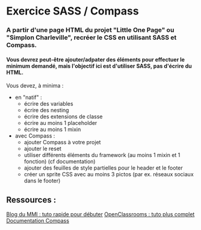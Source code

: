 # Exercice SASS / Compass

### A partir d'une page HTML du projet "Little One Page" ou "Simplon Charleville", recréer le CSS en utilisant SASS et Compass.
#### Vous devrez peut-être ajouter/adpater des éléments pour effectuer le minimum demandé, mais l'objectif ici est d'utiliser SASS, pas d'écrire du HTML.

Vous devez, à minima :
* en "natif" :
  * écrire des variables
  * écrire des nesting
  * écrire des extensions de classe
  * écrire au moins 1 placeholder
  * écrire au moins 1 mixin
* avec Compass :
  * ajouter Compass à votre projet
  * ajouter le reset
  * utiliser différents éléments du framework (au moins 1 mixin et 1 fonction) (cf documentation)
  * ajouter des feuilles de style partielles pour le header et le footer
  * créer un sprite CSS avec au moins 3 pictos (par ex. réseaux sociaux dans le footer)

## Ressources :
[Blog du MMI : tuto rapide pour débuter](https://blogdummi.fr/tutoriel/booste-ton-workflow-1-apprendre-sass-et-compass-tutoriel/)
[OpenClassrooms : tuto plus complet](https://openclassrooms.com/fr/courses/3363036-maintenez-vos-feuilles-de-styles-avec-sass-et-compass/3370141-a-propos-de-sass-et-compass?status=waiting-for-publication)
[Documentation Compass](http://compass-style.org/reference/compass/)
